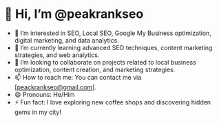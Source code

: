 # 👋 Hi, I’m @peakrankseo

- 👀 I’m interested in SEO, Local SEO, Google My Business optimization, digital marketing, and data analytics.
- 🌱 I’m currently learning advanced SEO techniques, content marketing strategies, and web analytics.
- 💞️ I’m looking to collaborate on projects related to local business optimization, content creation, and marketing strategies.
- 📫 How to reach me: You can contact me via [peackrankseo@gmail.com].
- 😄 Pronouns: He/Him
- ⚡ Fun fact: I love exploring new coffee shops and discovering hidden gems in my city!
